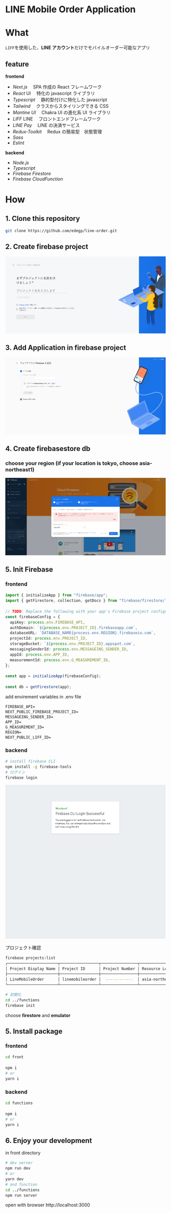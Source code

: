 # LINE Mobile Order Application

# What

`LIFF`を使用した、**LINE アカウント**だけでモバイルオーダー可能なアプリ

## feature

**frontend**

- _Next.js_ &emsp;SPA 作成の React フレームワーク
- _React_ UI &emsp;特化の javascript ライブラリ
- _Typescript_&emsp; 静的型付けに特化した javascript
- _Tailwind_ &emsp;クラスからスタイリングできる CSS
- _Mantine UI_ &emsp;Chakra UI の進化系 UI ライブラリ
- _LIFF_ LINE &emsp;フロントエンドフレームワーク
- _LINE Pay_ &emsp;LINE の決済サービス
- _Redux-Toolkit_ &emsp;Redux の簡易型　状態管理
- _Sass_
- _Eslint_

**backend**

- _Node.js_
- _Typescript_
- _Firebase Firestore_
- _Firebase CloudFunction_

# How

## 1. Clone this repository

```sh
git clone https://github.com/edegp/line-order.git
```

## 2. Create firebase project

![](/docs/2022-08-24-11-09-31.png)

## 3. Add Application in firebase project

![](/docs/2022-08-24-11-10-51.png)

## 4. Create firebasestore db

### choose your region (if your location is tokyo, choose asia-northeast1)

![](/docs/2022-08-24-11-15-07.png)

## 5. Init Firebase

### frontend

```typescript : front/fb/firebase-client..ts
import { initializeApp } from "firebase/app";
import { getFirestore, collection, getDocs } from "firebase/firestore/lite";

// TODO: Replace the following with your app's Firebase project configuration
const firebaseConfig = {
  apiKey: process.env.FIREBASE_API,
  authDomain: `${process.env.PROJECT_ID}.firebaseapp.com`,
  databaseURL: `DATABASE_NAME{process.env.REGION}.firebaseio.com`,
  projectId: process.env.PROJECT_ID,
  storageBucket: `${process.env.PROJECT_ID}.appspot.com`,
  messagingSenderId: process.env.MESSAGEING_SENDER_ID,
  appId: process.env.APP_ID,
  measurementId: process.env.G_MEASUREMENT_ID,
};

const app = initializeApp(firebaseConfig);

const db = getFirestore(app);
```

add envirement variables in .env file

```dotenv : front/.env.local
FIREBASE_API=
NEXT_PUBLIC_FIREBASE_PROJECT_ID=
MESSAGEING_SENDER_ID=
APP_ID=
G_MEASUREMENT_ID=
REGION=
NEXT_PUBLIC_LIFF_ID=
```

### backend

```sh
# install firebase CLI
npm install -g firebase-tools
# ログイン
firebase login
```

![](/docs/2022-08-24-11-24-21.png)

プロジェクト確認

```sh
firebase projects:list
┌──────────────────────┬─────────────────┬────────────────┬──────────────────────┐
│ Project Display Name │ Project ID      │ Project Number │ Resource Location ID │
├──────────────────────┼─────────────────┼────────────────┼──────────────────────┤
│ LineMobileOrder      │ linemobileorder │  ------------  │ asia-northeast1      │
└──────────────────────┴─────────────────┴────────────────┴──────────────────────┘
```

```sh
# 初期化
cd ../functions
firebase init
```

choose **firestore** and **emulator**

## 5. Install package

### frontend

```sh
cd front

npm i
# or
yarn i
```

### backend

```sh
cd functions

npm i
# or
yarn i
```

## 6. Enjoy your development

in front directory

```sh
# dev server
npm run dev
# or
yarn dev
# and function
cd ../functions
npm run server
```

open with browser http://localhost:3000
